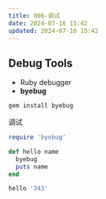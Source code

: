 ```yaml
---
title: 006-调试
date: 2024-07-16 15:42
updated: 2024-07-16 15:42
---
```


## Debug Tools

- Ruby debugger
- **byebug**

```sh
gem install byebug
```

调试

```rb
require 'byebug'

def hello name
  byebug
  puts name
end

hello '343'
```








